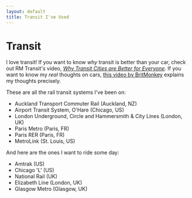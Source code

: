 ```yaml
---
layout: default
title: Transit I've Used
---
```

# Transit

I love transit! If you want to know *why* transit is better than your car, check out RM Transit's video, [*Why Transit Cities are Better for Everyone*](https://www.youtube.com/watch?v=j4s9WDDRE2A). If you want to know my *real* thoughts on cars, [this video by BritMonkey](https://www.youtube.com/watch?v=rSSNlM3Au1A) explains my thoughts precisely.

These are all the rail transit systems I've been on:

- Auckland Transport Commuter Rail (Auckland, NZ)
- Airport Transit System, O'Hare (Chicago, US)
- London Underground, Circle and Hammersmith & City Lines (London, UK)
- Paris Metro (Paris, FR)
- Paris RER (Paris, FR)
- MetroLink (St. Louis, US)

And here are the ones I want to ride some day:

- Amtrak (US)
- Chicago 'L' (US)
- National Rail (UK)
- Elizabeth Line (London, UK)
- Glasgow Metro (Glasgow, UK)
